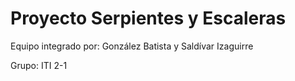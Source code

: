 # Proyecto Serpientes y Escaleras
Equipo integrado por:
González Batista y Saldívar Izaguirre

Grupo: ITI 2-1
